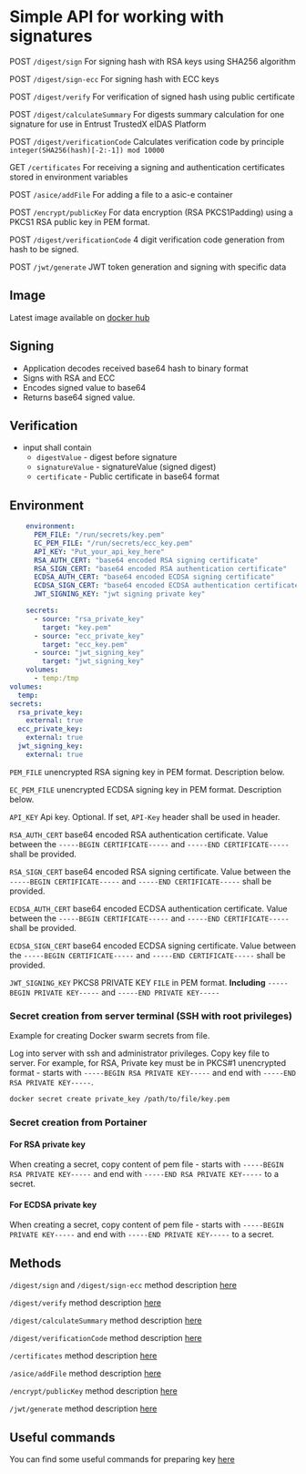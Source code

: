 # Simple API for working with signatures

POST `/digest/sign` For signing hash with RSA keys using SHA256 algorithm

POST `/digest/sign-ecc` For signing hash with ECC keys

POST `/digest/verify` For verification of signed hash using public certificate

POST `/digest/calculateSummary` For digests summary calculation for one signature for use in Entrust TrustedX eIDAS Platform

POST `/digest/verificationCode` Calculates verification code by principle `integer(SHA256(hash)[-2:-1]) mod 10000`

GET `/certificates` For receiving a signing and authentication certificates stored in environment variables

POST `/asice/addFile` For adding a file to a asic-e container

POST `/encrypt/publicKey` For data encryption (RSA PKCS1Padding) using a PKCS1 RSA public key in PEM format.

POST `/digest/verificationCode` 4 digit verification code generation from hash to be signed.

POST `/jwt/generate` JWT token generation and signing with specific data

## Image

Latest image available on [docker hub](https://hub.docker.com/r/unknovs/hash-sign)

## Signing

* Application decodes received base64 hash to binary format
* Signs with RSA and ECC
* Encodes signed value to base64
* Returns base64 signed value.

## Verification

* input shall contain
  * `digestValue` - digest before signature
  * `signatureValue` - signatureValue (signed digest)
  * `certificate` - Public certificate in base64 format


## Environment

```yaml
    environment:
      PEM_FILE: "/run/secrets/key.pem"
      EC_PEM_FILE: "/run/secrets/ecc_key.pem"
      API_KEY: "Put_your_api_key_here"
      RSA_AUTH_CERT: "base64 encoded RSA signing certificate"
      RSA_SIGN_CERT: "base64 encoded RSA authentication certificate"
      ECDSA_AUTH_CERT: "base64 encoded ECDSA signing certificate"
      ECDSA_SIGN_CERT: "base64 encoded ECDSA authentication certificate"
      JWT_SIGNING_KEY: "jwt signing private key"

    secrets:
      - source: "rsa_private_key"
        target: "key.pem"
      - source: "ecc_private_key"
        target: "ecc_key.pem"
      - source: "jwt_signing_key"
        target: "jwt_signing_key"
    volumes:
      - temp:/tmp
volumes:
  temp:
secrets:
  rsa_private_key:
    external: true
  ecc_private_key:
    external: true 
  jwt_signing_key:
    external: true
```

`PEM_FILE` unencrypted RSA signing key in PEM format. Description below.

`EC_PEM_FILE` unencrypted ECDSA signing key in PEM format. Description below.

`API_KEY` Api key. Optional. If set, `API-Key` header shall be used in header.

`RSA_AUTH_CERT` base64 encoded RSA authentication certificate. Value between the `-----BEGIN CERTIFICATE-----` and `-----END CERTIFICATE-----` shall be provided. 

`RSA_SIGN_CERT` base64 encoded RSA signing certificate. Value between the `-----BEGIN CERTIFICATE-----` and `-----END CERTIFICATE-----` shall be provided.

`ECDSA_AUTH_CERT` base64 encoded ECDSA authentication certificate. Value between the `-----BEGIN CERTIFICATE-----` and `-----END CERTIFICATE-----` shall be provided.

`ECDSA_SIGN_CERT` base64 encoded ECDSA signing certificate. Value between the `-----BEGIN CERTIFICATE-----` and `-----END CERTIFICATE-----` shall be provided.

`JWT_SIGNING_KEY` PKCS8 PRIVATE KEY `FILE` in PEM format. **Including** `-----BEGIN PRIVATE KEY-----` and `-----END PRIVATE KEY-----`

### Secret creation from server terminal (SSH with root privileges)

Example for creating Docker swarm secrets from file.

Log into server with ssh and administrator privileges. Copy key file to server. For example, for RSA, Private key must be in PKCS#1 unencrypted format - starts with `-----BEGIN RSA PRIVATE KEY-----` and end with `-----END RSA PRIVATE KEY-----`.

```sh
docker secret create private_key /path/to/file/key.pem
```

### Secret creation from Portainer

#### For RSA private key

When creating a secret, copy content of pem file - starts with `-----BEGIN RSA PRIVATE KEY-----` and end with `-----END RSA PRIVATE KEY-----` to a secret.

#### For ECDSA private key

When creating a secret, copy content of pem file - starts with `-----BEGIN PRIVATE KEY-----` and end with `-----END PRIVATE KEY-----` to a secret.

## Methods

`/digest/sign` and `/digest/sign-ecc` method description [here](./documentation/sign.md)

`/digest/verify` method description [here](./documentation/verify.md)

`/digest/calculateSummary` method description [here](./documentation/calculateSummary.md)

`/digest/verificationCode` method description [here](./documentation/verificationCode.md)

`/certificates` method description [here](./documentation/certificates.md)

`/asice/addFile` method description [here](./documentation/addFile.md)

`/encrypt/publicKey` method description [here](./documentation/encrypt_with_public_key.md)

`/jwt/generate` method description [here](./documentation/generateJwt.md)

## Useful commands

You can find some useful commands for preparing key [here](./documentation/helper.md)

